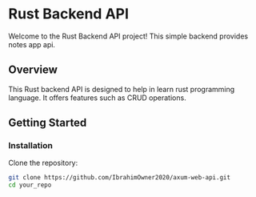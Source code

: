 # Rust Backend API

Welcome to the Rust Backend API project! This simple backend provides notes app api.

## Overview

This Rust backend API is designed to help in learn rust programming language. It offers features such as CRUD operations.

## Getting Started

### Installation

Clone the repository:

```bash
git clone https://github.com/IbrahimOwner2020/axum-web-api.git
cd your_repo
